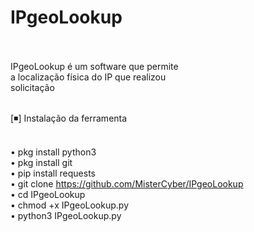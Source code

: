 # IPgeoLookup<br><br>

IPgeoLookup é um software que permite<br>  a localização física do IP que realizou<br> 
solicitação<br><br>

[◾] Instalação da ferramenta<br><br>

• pkg install python3<br>
• pkg install git<br>
• pip install requests<br>
• git clone https://github.com/MisterCyber/IPgeoLookup<br>
• cd IPgeoLookup<br>
• chmod +x IPgeoLookup.py<br>
• python3 IPgeoLookup.py<br>

 
